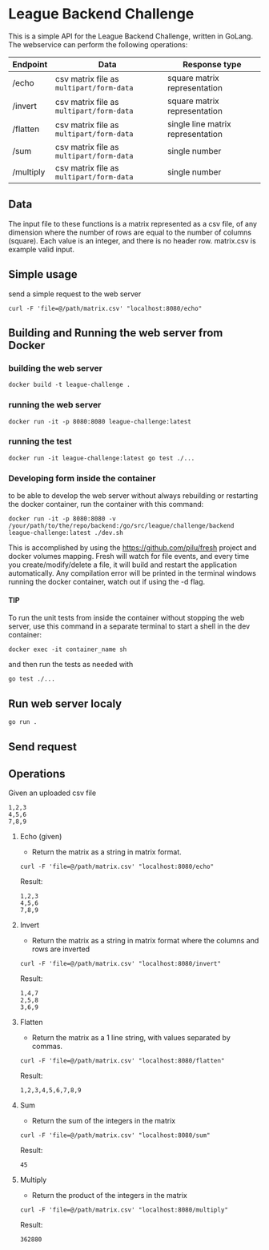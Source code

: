 # League Backend Challenge

This is a simple API for the League Backend Challenge, written in GoLang. The webservice can perform the following operations:

|Endpoint |Data    |Response type|
| ------- |------- |------------ |
|/echo    |csv matrix file as `multipart/form-data`|square matrix representation|
|/invert  |csv matrix file as `multipart/form-data`|square matrix representation |
|/flatten |csv matrix file as `multipart/form-data`|single line matrix representation|
|/sum     |csv matrix file as `multipart/form-data`|single number|
|/multiply|csv matrix file as `multipart/form-data`|single number|

## Data
The input file to these functions is a matrix represented as a csv file, of any dimension where the number of rows are equal to the number of columns (square). Each value is an integer, and there is no header row. matrix.csv is example valid input.

## Simple usage
send a simple request to the web server
```
curl -F 'file=@/path/matrix.csv' "localhost:8080/echo"
```

## Building and Running the web server from Docker

### building the web server
```
docker build -t league-challenge .
```

### running the web server
```
docker run -it -p 8080:8080 league-challenge:latest
```

### running the test
```
docker run -it league-challenge:latest go test ./...
```

### Developing form inside the container

to be able to develop the web server without always rebuilding or restarting the docker container, run the container with this command:
```
docker run -it -p 8080:8080 -v /your/path/to/the/repo/backend:/go/src/league/challenge/backend league-challenge:latest ./dev.sh
```

This is accomplished by using the https://github.com/pilu/fresh project and docker volumes mapping. Fresh will watch for file events, and every time you create/modify/delete a file, it will build and restart the application automatically. Any compilation error will be printed in the terminal windows running the docker container, watch out if using the -d flag.

#### TIP
To run the unit tests from inside the container without stopping the web server, use this command in a separate terminal to start a shell in the dev container:
```
docker exec -it container_name sh
```
and then run the tests as needed with
```
go test ./...
```

## Run web server localy
```
go run .
```

## Send request


## Operations

Given an uploaded csv file
```
1,2,3
4,5,6
7,8,9
```

1. Echo (given) 
    - Return the matrix as a string in matrix format.

    ```
    curl -F 'file=@/path/matrix.csv' "localhost:8080/echo"
    ```

    Result:
    
    ```
    1,2,3
    4,5,6
    7,8,9
    ``` 
2. Invert 
    - Return the matrix as a string in matrix format where the columns and rows are inverted

    ```
    curl -F 'file=@/path/matrix.csv' "localhost:8080/invert"
    ```

    Result:
    
    ```
    1,4,7
    2,5,8
    3,6,9
    ``` 
3. Flatten
    - Return the matrix as a 1 line string, with values separated by commas.

    ```
    curl -F 'file=@/path/matrix.csv' "localhost:8080/flatten"
    ```

    Result:
    
    ```
    1,2,3,4,5,6,7,8,9
    ``` 
4. Sum
    - Return the sum of the integers in the matrix

    ```
    curl -F 'file=@/path/matrix.csv' "localhost:8080/sum"
    ```

    Result:
    
    ```
    45
    ``` 
5. Multiply
    - Return the product of the integers in the matrix

    ```
    curl -F 'file=@/path/matrix.csv' "localhost:8080/multiply"
    ```

    Result:
    
    ```
    362880
    ``` 
